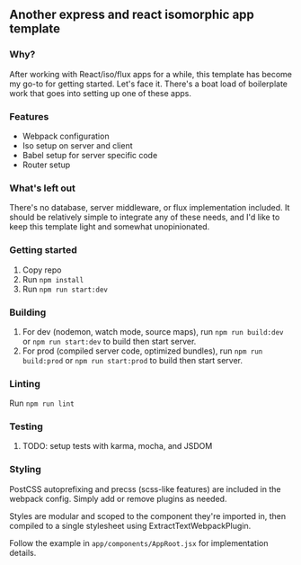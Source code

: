 ## Another express and react isomorphic app template

### Why?
After working with React/iso/flux apps for a while, this template has become my go-to for getting started.
Let's face it. There's a boat load of boilerplate work that goes into setting up one of these apps.

### Features
- Webpack configuration
- Iso setup on server and client
- Babel setup for server specific code
- Router setup

### What's left out
There's no database, server middleware, or flux implementation included.
It should be relatively simple to integrate any of these needs, and I'd like to
keep this template light and somewhat unopinionated.

### Getting started
1. Copy repo
2. Run `npm install`
3. Run `npm run start:dev`

### Building
1. For dev (nodemon, watch mode, source maps), run `npm run build:dev` or `npm run start:dev` to build then start server.
2. For prod (compiled server code, optimized bundles), run `npm run build:prod` or `npm run start:prod` to build then start server.

### Linting
Run `npm run lint`

### Testing
1. TODO: setup tests with karma, mocha, and JSDOM

### Styling
PostCSS autoprefixing and precss (scss-like features) are included in the
webpack config. Simply add or remove plugins as needed.

Styles are modular and scoped to the component they're imported in,
then compiled to a single stylesheet using ExtractTextWebpackPlugin.

Follow the example in `app/components/AppRoot.jsx` for implementation details.
